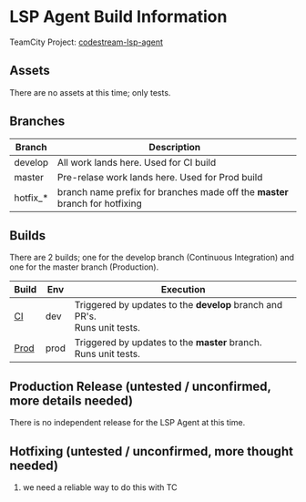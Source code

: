 # LSP Agent Build Information

TeamCity Project: [codestream-lsp-agent](http://tc.codestream.us/project.html?projectId=CodestreamLspAgent)

## Assets

There are no assets at this time; only tests.

## Branches

| Branch     | Description                                                                  |
| ---------- | ---------------------------------------------------------------------------- |
| develop    | All work lands here. Used for CI build                                       |
| master     | Pre-relase work lands here. Used for Prod build                              |
| hotfix\_\* | branch name prefix for branches made off the **master** branch for hotfixing |

## Builds

There are 2 builds; one for the develop branch (Continuous Integration) and one for the master branch (Production).

| Build                                                                             | Env  | Execution                                                                    |
| --------------------------------------------------------------------------------- | ---- | ---------------------------------------------------------------------------- |
| [CI](http://tc.codestream.us/viewType.html?buildTypeId=CodestreamLspAgent_Ci)     | dev  | Triggered by updates to the **develop** branch and PR's.<br>Runs unit tests. |
| [Prod](http://tc.codestream.us/viewType.html?buildTypeId=CodestreamLspAgent_Prod) | prod | Triggered by updates to the **master** branch.<br>Runs unit tests.           |

## Production Release (untested / unconfirmed, more details needed)

There is no independent release for the LSP Agent at this time.

## Hotfixing (untested / unconfirmed, more thought needed)

1. we need a reliable way to do this with TC
